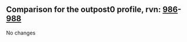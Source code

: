 ## Comparison for the outpost0 profile, rvn: [986](https://github.com/PRO100KatYT/FortniteProfileRevisions/tree/main/profiles/outpost0/986%20outpost0.json)-[988](https://github.com/PRO100KatYT/FortniteProfileRevisions/tree/main/profiles/outpost0/988%20outpost0.json)

No changes
